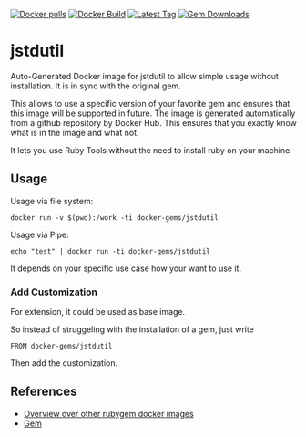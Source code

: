 [![Docker pulls](https://img.shields.io/docker/pulls/rubygem/jstdutil.svg)](https://hub.docker.com/r/rubygem/jstdutil/)
[![Docker Build](https://img.shields.io/docker/automated/rubygem/jstdutil.svg)](https://hub.docker.com/r/rubygem/jstdutil/)
[![Latest Tag](https://img.shields.io/github/tag/docker-rubygem/jstdutil.svg)](https://hub.docker.com/r/rubygem/jstdutil/)
[![Gem Downloads](https://img.shields.io/gem/dt/jstdutil.svg)](https://rubygems.org/gems/jstdutil/)
# jstdutil

Auto-Generated Docker image for jstdutil to allow simple usage without installation.
It is in sync with the original gem.

This allows to use a specific version of your favorite gem and ensures that this image will be supported in future.
The image is generated automatically from a github repository by Docker Hub.
This ensures that you exactly know what is in the image and what not.

It lets you use Ruby Tools without the need to install ruby on your machine.

## Usage

Usage via file system:

`docker run -v $(pwd):/work -ti docker-gems/jstdutil`

Usage via Pipe:

`echo "test" | docker run -ti docker-gems/jstdutil`

It depends on your specific use case how your want to use it.

### Add Customization

For extension, it could be used as base image.

So instead of struggeling with the installation of a gem, just write

`FROM docker-gems/jstdutil`

Then add the customization.

## References

 - [Overview over other rubygem docker images](https://github.com/thinkbot/docker-rubygem)
 - [Gem](https://rubygems.org/gems/jstdutil/)
